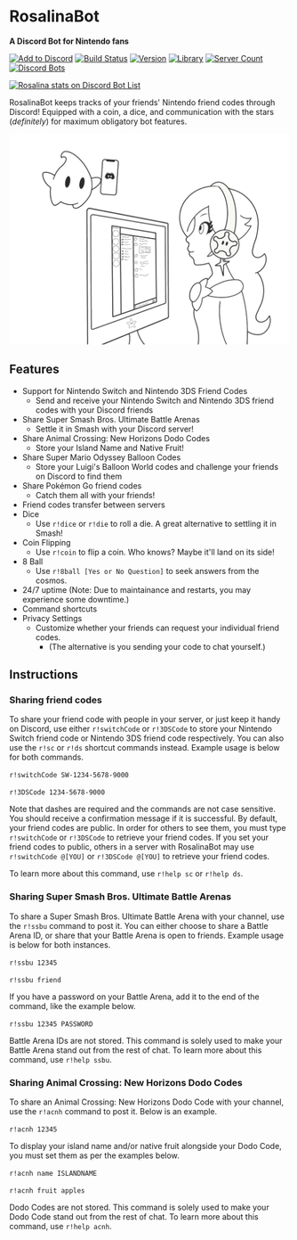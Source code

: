 # RosalinaBot
**A Discord Bot for Nintendo fans**

[![Add to Discord](https://img.shields.io/badge/add%20to-Discord-7289DA.svg "Add to Discord")](https://discordapp.com/oauth2/authorize?client_id=322405544490958849&permissions=0&scope=bot) [![Build Status](https://travis-ci.org/alexsmbaratti/RosalinaBot.svg?branch=master)](https://travis-ci.org/alexsmbaratti/RosalinaBot) [![Version](https://img.shields.io/badge/version-7.6.1-brightgreen.svg "Version")](https://github.com/alexsmbaratti/RosalinaBot/releases) [![Library](https://img.shields.io/badge/lib-discord.js-blue.svg "Discord.js")](https://discord.js.org/) [![Server Count](https://discordbots.org/api/widget/servers/322405544490958849.svg?noavatar=true)](https://discordbots.org/bot/322405544490958849) [![Discord Bots](https://discordbots.org/api/widget/status/322405544490958849.svg?noavatar=true)](https://discordbots.org/bot/322405544490958849)

<a href="https://discordbotlist.com/bots/322405544490958849">
    <img 
        width="380" 
        height="140" 
        src="https://discordbotlist.com/bots/322405544490958849/widget" 
        alt="Rosalina stats on Discord Bot List">
</a>

RosalinaBot keeps tracks of your friends' Nintendo friend codes through Discord! Equipped with a coin, a dice, and communication with the stars (*definitely*) for maximum obligatory bot features.

![alt text](https://github.com/alexsmbaratti/RosalinaBot/raw/indev/misc/art.png)

## Features
* Support for Nintendo Switch and Nintendo 3DS Friend Codes
  * Send and receive your Nintendo Switch and Nintendo 3DS friend codes with your Discord friends
* Share Super Smash Bros. Ultimate Battle Arenas
  * Settle it in Smash with your Discord server!
* Share Animal Crossing: New Horizons Dodo Codes
  * Store your Island Name and Native Fruit!
* Share Super Mario Odyssey Balloon Codes
  * Store your Luigi's Balloon World codes and challenge your friends on Discord to find them
* Share Pokémon Go friend codes
  * Catch them all with your friends!
* Friend codes transfer between servers
* Dice
  * Use `r!dice` or `r!die` to roll a die. A great alternative to settling it in Smash!
* Coin Flipping
  * Use `r!coin` to flip a coin. Who knows? Maybe it'll land on its side!
* 8 Ball
  * Use `r!8ball [Yes or No Question]` to seek answers from the cosmos.
* 24/7 uptime (Note: Due to maintainance and restarts, you may experience some downtime.)
* Command shortcuts
* Privacy Settings
  * Customize whether your friends can request your individual friend codes.
    * (The alternative is you sending your code to chat yourself.)

## Instructions
### Sharing friend codes
To share your friend code with people in your server, or just keep it handy on Discord, use either `r!switchCode` or `r!3DSCode` to store your Nintendo Switch friend code or Nintendo 3DS friend code respectively. You can also use the `r!sc` or `r!ds` shortcut commands instead. Example usage is below for both commands.

`r!switchCode SW-1234-5678-9000`

`r!3DSCode 1234-5678-9000`

Note that dashes are required and the commands are not case sensitive. You should receive a confirmation message if it is successful. By default, your friend codes are public. In order for others to see them, you must type `r!switchCode` or `r!3DSCode` to retrieve your friend codes. If you set your friend codes to public, others in a server with RosalinaBot may use `r!switchCode @[YOU]` or `r!3DSCode @[YOU]` to retrieve your friend codes.

To learn more about this command, use `r!help sc` or `r!help ds`.

### Sharing Super Smash Bros. Ultimate Battle Arenas
To share a Super Smash Bros. Ultimate Battle Arena with your channel, use the `r!ssbu` command to post it. You can either choose to share a Battle Arena ID, or share that your Battle Arena is open to friends. Example usage is below for both instances.

`r!ssbu 12345`

`r!ssbu friend`

If you have a password on your Battle Arena, add it to the end of the command, like the example below.

`r!ssbu 12345 PASSWORD`

Battle Arena IDs are not stored. This command is solely used to make your Battle Arena stand out from the rest of chat. To learn more about this command, use `r!help ssbu`.

### Sharing Animal Crossing: New Horizons Dodo Codes
To share an Animal Crossing: New Horizons Dodo Code with your channel, use the `r!acnh` command to post it. Below is an example.

`r!acnh 12345`

To display your island name and/or native fruit alongside your Dodo Code, you must set them as per the examples below.

`r!acnh name ISLANDNAME`

`r!acnh fruit apples`

Dodo Codes are not stored. This command is solely used to make your Dodo Code stand out from the rest of chat. To learn more about this command, use `r!help acnh`.
